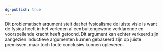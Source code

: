 ```yaml
---
dg-publish: true
---
```

Dit problematisch argument stelt dat het fysicalisme de juiste visie is want de fysica heeft in het verleden al een buitengewone verklarende en voorspellende kracht heeft getoond. Dit argument kan echter verkeerd zijn aangezien inductieve argumenten kunnen gebaseerd zijn op juiste premissen, maar toch foute conclusies kunnen opleveren.